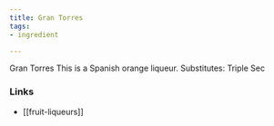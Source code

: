 ```yaml
---
title: Gran Torres
tags:
- ingredient

---
```

Gran Torres This is a Spanish orange liqueur. Substitutes: Triple Sec

### Links

* [[fruit-liqueurs]]
